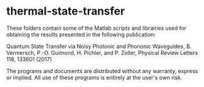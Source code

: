 # thermal-state-transfer
These folders contain some of the Matlab scripts and librairies used for obtaining the results presented in the following publication:

Quantum State Transfer via Noisy Photonic and Phononic Waveguides, B. Vermersch, P.-O. Guimond, H. Pichler, and P. Zoller, Physical Review Letters 118, 133601 (2017)

The programs and documents are distributed without any warranty, express or implied. All use of these programs is entirely at the user's own risk.
